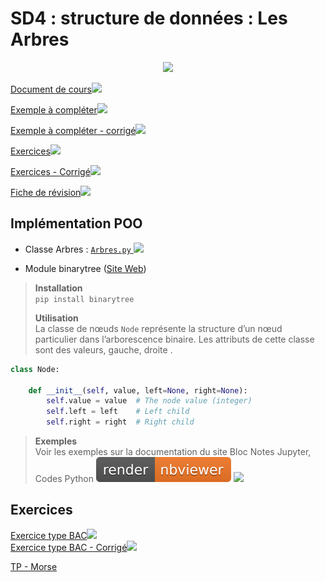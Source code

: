 # **SD4 : structure de données : Les Arbres**
<center><img src="https://files.realpython.com/media/How-to-Do-a-Binary-Search-in-Python_Watermarked.e06f21f5a58b.jpg" width="75%"></center>

<a href="https://sasl56-my.sharepoint.com/:w:/g/personal/mickael_kerviche_sa-sl_fr/EbUhHZaApMBJj3Sl0jkGAbABj-puonTICnyLa5cvXYWHkQ?e=oC8dCX" target="_blank">Document de cours<img src="https://c1-word-view-15.cdn.office.net/wv/resources/1033/FavIcon_Word.ico"></a>

<a href="https://sasl56-my.sharepoint.com/:w:/g/personal/mickael_kerviche_sa-sl_fr/EQoDih_vV-pGjVzKw4Pc1rUBKO7G0UqYbVycqOAr2VRs3g?e=MJtbUc" target="_blank">Exemple à compléter<img src="https://c1-word-view-15.cdn.office.net/wv/resources/1033/FavIcon_Word.ico"></a>

<a href="exemple_corrigé.png" target="_blank">Exemple à compléter - corrigé![](https://icons.iconarchive.com/icons/icons8/windows-8/24/Programming-External-Link-icon.png)</a>


<a href="https://sasl56-my.sharepoint.com/:w:/g/personal/mickael_kerviche_sa-sl_fr/EZKNWz1nxShJtrL2I3aa0kUBYOgZ-RVrPJiynVBIo70u0w?e=ku5u3F" target="_blank">Exercices<img src="https://c1-word-view-15.cdn.office.net/wv/resources/1033/FavIcon_Word.ico"></a>

<a href="https://sasl56-my.sharepoint.com/:w:/g/personal/mickael_kerviche_sa-sl_fr/ERN4aAhiQg9Ek7THbZDtbZgBrqwvyRFbs8gRbL7xq2YbkA?e=iLydrI" target="_blank">Exercices - Corrigé<img src="https://c1-word-view-15.cdn.office.net/wv/resources/1033/FavIcon_Word.ico"></a>

<a href="https://sasl56-my.sharepoint.com/:w:/g/personal/mickael_kerviche_sa-sl_fr/EbU0Uy6F_7pDsuZsdMnWju0B1XugXVLLOlBYX6NtpTrgwg?e=7H0yYp" target="_blank">Fiche de révision<img src="https://c1-word-view-15.cdn.office.net/wv/resources/1033/FavIcon_Word.ico"></a>

## Implémentation POO
* Classe Arbres : <a href="https://sasl56-my.sharepoint.com/:u:/g/personal/mickael_kerviche_sa-sl_fr/ETBAVP-1mklEgq78DSTFoK0BTZAjNykRPIrBad45BGdxUg?e=RbJCVr" target="_blank">`Arbres.py`
![](https://icons.iconarchive.com/icons/untergunter/leaf-mimes/32/text-x-python-icon.png)</a><br>

* Module binarytree ([Site Web](https://pypi.org/project/binarytree/))
> **Installation**  
`pip install binarytree`
>
> **Utilisation**  
La classe de nœuds `Node` représente la structure d’un nœud particulier dans l’arborescence binaire. Les attributs de cette classe sont des valeurs, gauche, droite .
```Python
class Node:

    def __init__(self, value, left=None, right=None):
        self.value = value  # The node value (integer)
        self.left = left    # Left child
        self.right = right  # Right child
```
> **Exemples**  
Voir les exemples sur la documentation du site
Bloc Notes Jupyter, Codes Python
<a href="https://nbviewer.org/urls/mickaelsasl.github.io/T/cours/SD/SD4/Arbres.ipynb" target="_blank"><img src="/images/nbviewer_badge.svg"></a>
<a href="https://mybinder.org/v2/gh/mickaelSASL/mickaelSASL.github.io/HEAD?filepath=T/cours/SD/SD4/Arbres.ipynb" target="_blank"><img src="https://mybinder.org/badge_logo.svg"></a>


## Exercices

<a href="https://sasl56-my.sharepoint.com/:w:/g/personal/mickael_kerviche_sa-sl_fr/EQHfbnCIYklDq4sBvC16-94B09I4IwPV9owX5bzXrnSSmg?e=YOJmDA" target="_blank">Exercice type BAC<img src="https://c1-word-view-15.cdn.office.net/wv/resources/1033/FavIcon_Word.ico"></a></br>
<a href="https://sasl56-my.sharepoint.com/:w:/g/personal/mickael_kerviche_sa-sl_fr/EaEAODGpRdpLm4eDU59MtjsB06gbgVy25pELqBN2SCfWBQ?e=dNKTea" target="_blank">Exercice type BAC - Corrigé<img src="https://c1-word-view-15.cdn.office.net/wv/resources/1033/FavIcon_Word.ico"></a>


[TP - Morse](morse)